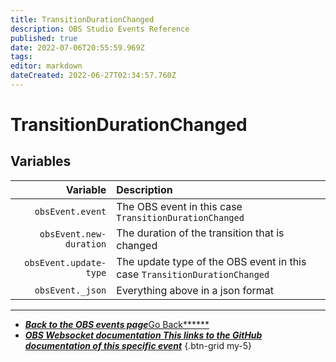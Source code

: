 ```yaml
---
title: TransitionDurationChanged
description: OBS Studio Events Reference
published: true
date: 2022-07-06T20:55:59.969Z
tags:
editor: markdown
dateCreated: 2022-06-27T02:34:57.760Z
---
```


# TransitionDurationChanged

## Variables

|                Variable | Description                                                               |
| -----------------------:|:------------------------------------------------------------------------- |
|        `obsEvent.event` | The OBS event in this case `TransitionDurationChanged`                    |
| `obsEvent.new-duration` | The duration of the transition that is changed                            |
|  `obsEvent.update-type` | The update type of the OBS event in this case `TransitionDurationChanged` |
|        `obsEvent._json` | Everything above in a json format                                         |
---

- [<i class="mdi mdi-chevron-left"></i>***Back to the OBS events page***Go Back******](/en/Broadcasters/OBS/Events)
- [<i class="mdi mdi-github"></i> ***OBS Websocket documentation ***This links to the GitHub documentation of this specific event******](https://github.com/obsproject/obs-websocket/blob/4.x-current/docs/generated/protocol.md#transitiondurationchanged)
{.btn-grid my-5}
